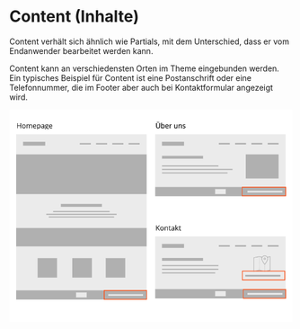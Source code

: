 # Content (Inhalte)

Content verhält sich ähnlich wie Partials, mit dem Unterschied, dass er vom Endanwender bearbeitet werden kann.

Content kann an verschiedensten Orten im Theme eingebunden werden. Ein typisches Beispiel für Content ist eine Postanschrift oder eine Telefonnummer, die im Footer aber auch bei Kontaktformular angezeigt wird.

![](../res/content.png)
